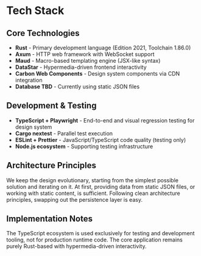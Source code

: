 # Tech Stack

## Core Technologies

- **Rust** - Primary development language (Edition 2021, Toolchain 1.86.0)
- **Axum** - HTTP web framework with WebSocket support
- **Maud** - Macro-based templating engine (JSX-like syntax)
- **DataStar** - Hypermedia-driven frontend interactivity
- **Carbon Web Components** - Design system components via CDN integration
- **Database TBD** - Currently using static JSON files

## Development & Testing

- **TypeScript + Playwright** - End-to-end and visual regression testing for design system
- **Cargo nextest** - Parallel test execution
- **ESLint + Prettier** - JavaScript/TypeScript code quality (testing only)
- **Node.js ecosystem** - Supporting testing infrastructure

## Architecture Principles

We keep the design evolutionary, starting from the simplest possible solution and iterating on it.
At first, providing data from static JSON files, or working with static content, is sufficient.
Following clean architecture principles, swapping out the persistence layer is easy.

## Implementation Notes

The TypeScript ecosystem is used exclusively for testing and development tooling, not for production runtime code. The core application remains purely Rust-based with hypermedia-driven interactivity.

<!-- TODO: for CSS post processing, check out https://github.com/rs-tml/rcss or https://docs.rs/lightningcss/latest/lightningcss/ -->

